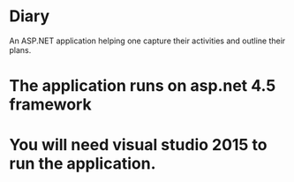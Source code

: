 # Diary
 An ASP.NET application helping one capture their activities and outline their plans.
# The application runs on asp.net 4.5 framework
# You will need visual studio 2015 to run the application.
